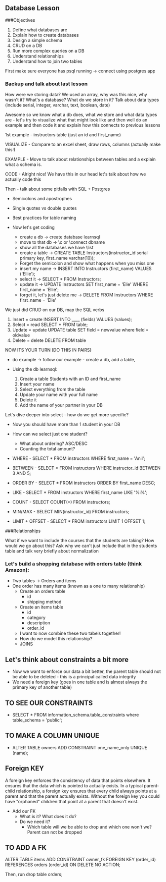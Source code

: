 ## Database Lesson 

###Objectives

1. Define what databases are
2. Explain how to create databases
3. Design a simple schema
4. CRUD on a DB 
5. Run more complex queries on a DB
6. Understand relationships
7. Understand how to join two tables

First make sure everyone has psql running -> connect using postgres app 

### Backup and talk about last lesson

How were we storing data? We used an array, why was this nice, why wasn't it?
What's a database?
What do we store in it?
Talk about data types (include serial, integer, varchar, text, boolean, date)

Awesome so we know what a db does, what we store and what data types are - let's try to visualize what that might look like and then well do an example and then code it and explain how this connects to previous lessons

1st example - instructors table (just an id and first_name)

VISUALIZE - Compare to an excel sheet, draw rows, columns (actually make this!)

EXAMPLE - Move to talk about relationships between tables and a explain what a schema is.

CODE - Alright nice! We have this in our head let's talk about how we actually code this

Then - talk about some pitfalls with SQL + Postgres 

- Semicolons and apostrophes
- Single quotes vs double quotes
- Best practices for table naming

- Now let's get coding
	+ create a db -> create database learnsql
	+ move to that db -> \c or \connect dbname
	+ show all the databases we have \list
	+ create a table -> CREATE TABLE Instructors(instructor_id serial primary key, first_name varchar(10)); 
	+ Forget the semicolon and show what happens when you miss one
	+ insert my name -> INSERT INTO Instructors (first_name) VALUES ('Ellie');
	+ select it -> SELECT * FROM Instructors;
	+ update it -> UPDATE Instructors SET first_name = 'Elie' WHERE first_name = 'Ellie';
	+ forget it, let's just delete me -> DELETE FROM Instructors WHERE first_name = 'Elie'

We just did CRUD on our DB, map the SQL verbs 

1. Insert = create INSERT INTO ____ (fields) VALUES (values);
2. Select = read SELECT * FROM table;
3. Update = update UPDATE table SET field = newvalue where field = oldvalue
4. Delete = delete DELETE FROM table 

NOW ITS YOUR TURN (DO THIS IN PAIRS)
- do example -> follow our example - create a db, add a table,

- Using the db learnsql:
	1. Create a table Students with an ID and first_name
	2. Insert your name
	3. Select everything from the table
	4. Update your name with your full name
	5. Delete it
	6. Add the name of your partner in your DB

Let's dive deeper into select - how do we get more specific?

- Now you should have more than 1 student in your DB
- How can we select just one student? 
	- What about ordering? ASC/DESC
	- Counting the total amount?	

- WHERE - SELECT * FROM instructors WHERE first_name = 'Anil';
- BETWEEN - SELECT * FROM instructors WHERE instructor_id BETWEEN 3 AND 5;
- ORDER BY - SELECT * FROM instructors ORDER BY first_name DESC;
- LIKE - SELECT * FROM instructors WHERE first_name LIKE '%i%';
- COUNT - SELECT COUNT(*) FROM instructors;
- MIN/MAX - SELECT MIN(instructor_id) FROM instructors;
- LIMIT + OFFSET - SELECT * FROM instructors LIMIT 1 OFFSET 1;

###Relationships

What if we want to include the courses that the students are taking? How would we go about this? Ask why we can't just include that in the students table and talk very briefly about normalization

### Let's build a shopping database with orders table (think Amazon):
- Two tables -> Orders and items
- One order has many items (known as a one to many relationship)
	- Create an orders table
		- id
		- shipping method
	- Create an items table	
		- id
		- category
		- description
		- order_id
	- I want to now combine these two tabels together!
	- How do we model this relationship?
	- JOINS
		
## Let's think about constraints a bit more

- Now we want to enforce our data a bit better, the parent table should not be able to be deleted - this is a principal called data integrity
- We need a foreign key (goes in one table and is almost always the primary key of another table) 

## TO SEE OUR CONSTRAINTS
- SELECT * FROM information_schema.table_constraints where table_schema = 'public';

## TO MAKE A COLUMN UNIQUE
- ALTER TABLE owners ADD CONSTRAINT one_name_only UNIQUE (name);


## Foreign KEY
A foreign key enforces the consistency of data that points elsewhere. It ensures that the data which is pointed to actually exists. In a typical parent-child relationship, a foreign key ensures that every child always points at a parent and that the parent actually exists. Without the foreign key you could have "orphaned" children that point at a parent that doesn't exist.

- Add our FK
	- What is it? What does it do?
	- Do we need it?
		- Which table will we be able to drop and which one won't we? Parent can not be dropped 

## TO ADD A FK
ALTER TABLE items ADD CONSTRAINT owner_fk FOREIGN KEY (order_id) REFERENCES orders (order_id) ON DELETE NO ACTION;

Then, run drop table orders;
